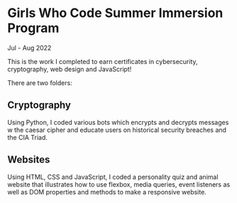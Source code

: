 # Girls Who Code Summer Immersion Program
Jul - Aug 2022

This is the work I completed to earn certificates in cybersecurity, cryptography, web design and JavaScript!

There are two folders:

<h2>Cryptography</h2>
Using Python, I coded various bots which encrypts and decrypts messages w the caesar cipher and educate users on historical security breaches and the CIA Triad. 

<h2>Websites</h2>
Using HTML, CSS and JavaScript, I coded a personality quiz and animal website that illustrates how to use flexbox, media queries, event listeners as well as DOM properties and methods to make a responsive website.
